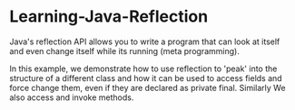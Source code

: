 # Learning-Java-Reflection
Java's reflection API allows you to write a program that can look at itself and even change itself while its running (meta programming). 

In this example, we demonstrate how to use reflection to 'peak' into the structure of a different class and how it can be used to access fields and force change them, even if they are declared as private final. Similarly We also access and invoke methods. 
